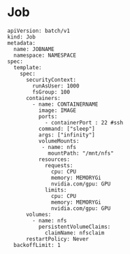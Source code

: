 # Job

    apiVersion: batch/v1 
    kind: Job 
    metadata: 
      name: JOBNAME 
      namespace: NAMESPACE 
    spec: 
      template: 
        spec: 
          securityContext: 
            runAsUser: 1000 
            fsGroup: 100
          containers: 
            - name: CONTAINERNAME
              image: IMAGE 
              ports: 
                - containerPort : 22 #ssh
              command: ["sleep"]
              args: ["infinity"]
              volumeMounts: 
               - name: nfs 
                 mountPath: "/mnt/nfs"
              resources: 
                requests: 
                  cpu: CPU 
                  memory: MEMORYGi
                  nvidia.com/gpu: GPU 
                limits: 
                  cpu: CPU 
                  memory: MEMORYGi
                  nvidia.com/gpu: GPU
          volumes: 
            - name: nfs
              persistentVolumeClaims: 
                claimName: nfsclaim
          restartPolicy: Never
      backoffLimit: 1

